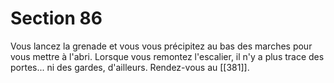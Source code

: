 # Section 86

Vous lancez la grenade et vous vous précipitez au bas des marches pour vous mettre à l'abri. Lorsque vous remontez l'escalier, il n'y a plus trace des portes... ni des gardes, d'ailleurs. Rendez-vous au [[381]].